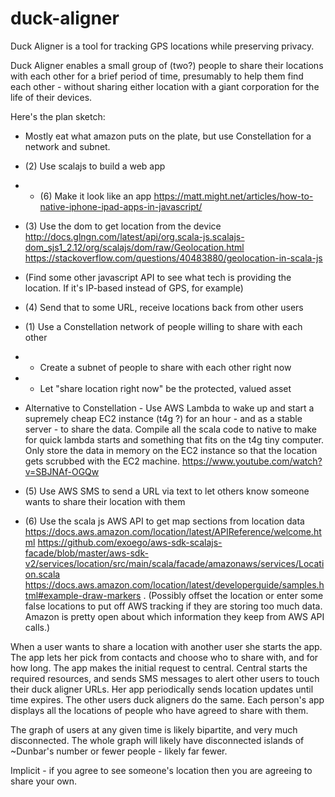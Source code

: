 # duck-aligner
Duck Aligner is a tool for tracking GPS locations while preserving privacy.

Duck Aligner enables a small group of (two?) people to share their locations with each other for a brief period of time, presumably to help them find each other - without sharing either location with a giant corporation for the life of their devices.

Here's the plan sketch:

* Mostly eat what amazon puts on the plate, but use Constellation for a network and subnet.

* (2) Use scalajs to build a web app
* * (6) Make it look like an app https://matt.might.net/articles/how-to-native-iphone-ipad-apps-in-javascript/
* (3) Use the dom to get location from the device http://docs.glngn.com/latest/api/org.scala-js.scalajs-dom_sjs1_2.12/org/scalajs/dom/raw/Geolocation.html https://stackoverflow.com/questions/40483880/geolocation-in-scala-js 
* (Find some other javascript API to see what tech is providing the location. If it's IP-based instead of GPS, for example)
* (4) Send that to some URL, receive locations back from other users

* (1) Use a Constellation network of people willing to share with each other
* * Create a subnet of people to share with each other right now
* * Let "share location right now" be the protected, valued asset

* Alternative to Constellation - Use AWS Lambda to wake up and start a supremely cheap EC2 instance (t4g ?) for an hour - and as a stable server - to share the data. Compile all the scala code to native to make for quick lambda starts and something that fits on the t4g tiny computer. Only store the data in memory on the EC2 instance so that the location gets scrubbed with the EC2 machine. https://www.youtube.com/watch?v=SBJNAf-OGQw 

* (5) Use AWS SMS to send a URL via text to let others know someone wants to share their location with them

* (6) Use the scala js AWS API to get map sections from location data https://docs.aws.amazon.com/location/latest/APIReference/welcome.html https://github.com/exoego/aws-sdk-scalajs-facade/blob/master/aws-sdk-v2/services/location/src/main/scala/facade/amazonaws/services/Location.scala https://docs.aws.amazon.com/location/latest/developerguide/samples.html#example-draw-markers . (Possibly offset the location or enter some false locations to put off AWS tracking if they are storing too much data. Amazon is pretty open about which information they keep from AWS API calls.)

When a user wants to share a location with another user she starts the app. The app lets her pick from contacts and choose who to share with, and for how long. The app makes the initial request to central. Central starts the required resources, and sends SMS messages to alert other users to touch their duck aligner URLs. Her app periodically sends location updates until time expires. The other users duck aligners do the same. Each person's app displays all the locations of people who have agreed to share with them. 

The graph of users at any given time is likely bipartite, and very much disconnected. The whole graph will likely have disconnected islands of ~Dunbar's number or fewer people - likely far fewer.

Implicit - if you agree to see someone's location then you are agreeing to share your own.



